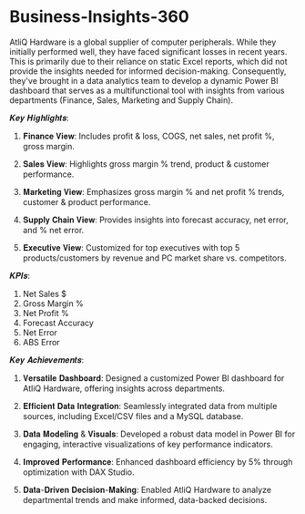 # Business-Insights-360
AtliQ Hardware is a global supplier of computer peripherals. While they initially performed well, they have faced significant losses in recent years. This is primarily due to their reliance on static Excel reports, which did not provide the insights needed for informed decision-making. Consequently, they've brought in a data analytics team to develop a dynamic Power BI dashboard that serves as a multifunctional tool with insights from various departments (Finance, Sales, Marketing and Supply Chain).

𝑲𝒆𝒚 𝑯𝒊𝒈𝒉𝒍𝒊𝒈𝒉𝒕𝒔:
1. 𝐅𝐢𝐧𝐚𝐧𝐜𝐞 𝐕𝐢𝐞𝐰: Includes profit & loss, COGS, net sales, net profit %, gross margin.

2. 𝐒𝐚𝐥𝐞𝐬 𝐕𝐢𝐞𝐰: Highlights gross margin % trend, product & customer performance.

3. 𝐌𝐚𝐫𝐤𝐞𝐭𝐢𝐧𝐠 𝐕𝐢𝐞𝐰: Emphasizes gross margin % and net profit % trends, customer & product performance.

4. 𝐒𝐮𝐩𝐩𝐥𝐲 𝐂𝐡𝐚𝐢𝐧 𝐕𝐢𝐞𝐰: Provides insights into forecast accuracy, net error, and % net error.

5. 𝐄𝐱𝐞𝐜𝐮𝐭𝐢𝐯𝐞 𝐕𝐢𝐞𝐰: Customized for top executives with top 5 products/customers by revenue and PC market share vs. competitors.

𝑲𝑷𝑰𝒔:
1. Net Sales $
2. Gross Margin %
3. Net Profit %
4. Forecast Accuracy
5. Net Error
6. ABS Error

𝑲𝒆𝒚 𝑨𝒄𝒉𝒊𝒆𝒗𝒆𝒎𝒆𝒏𝒕𝒔:
1. 𝐕𝐞𝐫𝐬𝐚𝐭𝐢𝐥𝐞 𝐃𝐚𝐬𝐡𝐛𝐨𝐚𝐫𝐝: Designed a customized Power BI dashboard for AtliQ Hardware, offering insights across departments.

2. 𝐄𝐟𝐟𝐢𝐜𝐢𝐞𝐧𝐭 𝐃𝐚𝐭𝐚 𝐈𝐧𝐭𝐞𝐠𝐫𝐚𝐭𝐢𝐨𝐧: Seamlessly integrated data from multiple sources, including Excel/CSV files and a MySQL database.

3. 𝐃𝐚𝐭𝐚 𝐌𝐨𝐝𝐞𝐥𝐢𝐧𝐠 & 𝐕𝐢𝐬𝐮𝐚𝐥𝐬: Developed a robust data model in Power BI for engaging, interactive visualizations of key performance indicators.

4. 𝐈𝐦𝐩𝐫𝐨𝐯𝐞𝐝 𝐏𝐞𝐫𝐟𝐨𝐫𝐦𝐚𝐧𝐜𝐞: Enhanced dashboard efficiency by 5% through optimization with DAX Studio.

5. 𝐃𝐚𝐭𝐚-𝐃𝐫𝐢𝐯𝐞𝐧 𝐃𝐞𝐜𝐢𝐬𝐢𝐨𝐧-𝐌𝐚𝐤𝐢𝐧𝐠: Enabled AtliQ Hardware to analyze departmental trends and make informed, data-backed decisions.

